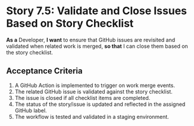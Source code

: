 # Story 7.5: Validate and Close Issues Based on Story Checklist

**As a** Developer, **I want** to ensure that GitHub issues are revisited and validated when related work is merged, **so that** I can close them based on the story checklist.

## Acceptance Criteria

1. A GitHub Action is implemented to trigger on work merge events.
2. The related GitHub issue is validated against the story checklist.
3. The issue is closed if all checklist items are completed.
4. The status of the story/issue is updated and reflected in the assigned GitHub label.
5. The workflow is tested and validated in a staging environment.